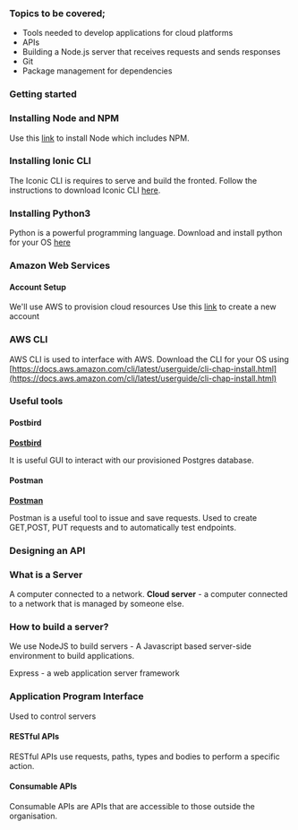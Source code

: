 
### Topics to be covered;

- Tools needed to develop applications for cloud platforms
- APIs
- Building a Node.js server that receives requests and sends responses
- Git
- Package management for dependencies

### Getting started

### Installing Node and NPM 

Use this [link](https://nodejs.org/en/download/) to install Node which includes NPM.

### Installing Ionic CLI

The Iconic CLI is requires to serve and build the fronted. Follow the instructions to download Iconic CLI [here](https://ionicframework.com/docs/installation/cli).

### Installing Python3

Python is a powerful programming language. Download and install python for your OS [here](https://www.python.org/downloads/)

### Amazon Web Services
  
#### Account Setup

We'll use AWS to provision cloud resources
Use this [link](https://portal.aws.amazon.com/billing/signup#/) to create a new account

### AWS CLI 

AWS CLI is used to interface with AWS. Download the CLI for your OS using [https://docs.aws.amazon.com/cli/latest/userguide/cli-chap-install.html](https://docs.aws.amazon.com/cli/latest/userguide/cli-chap-install.html)

### Useful tools 

#### Postbird

**[Postbird](https://github.com/paxa/postbird)**

It is useful GUI to interact with our provisioned Postgres database.

#### Postman

**[Postman](https://www.getpostman.com/downloads/)**

Postman is a useful tool to issue and save requests.
Used to create GET,POST, PUT  requests and to automatically test endpoints.

### Designing an API

### What is a Server
A computer connected to a network.
**Cloud server** - a computer connected to a network that is managed by someone else.

### How to build a server?

We use NodeJS to build servers - A Javascript  based server-side environment to build applications.

Express - a web application server framework

### Application Program Interface

Used to control servers

#### RESTful APIs

RESTful APIs use requests, paths, types and bodies to perform a specific action.

#### Consumable APIs

Consumable APIs are APIs that are accessible to those outside the organisation. 

###

